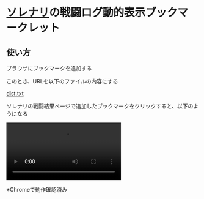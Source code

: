 # [ソレナリ](http://ermk.xsrv.jp/home.php)の戦闘ログ動的表示ブックマークレット

## 使い方

ブラウザにブックマークを追加する

このとき、URLを以下のファイルの内容にする

[dist.txt](dist.txt)

ソレナリの戦闘結果ページで追加したブックマークをクリックすると、以下のようになる

<video src="capture.mp4" controls></video>

※Chromeで動作確認済み